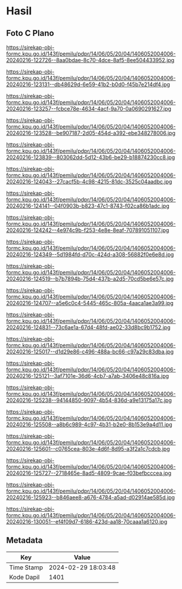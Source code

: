 # Hasil

## Foto C Plano

https://sirekap-obj-formc.kpu.go.id/143f/pemilu/pdpr/14/06/05/20/04/1406052004006-20240216-122726--8aa0bdae-8c70-4dce-8af5-8ee504433952.jpg

https://sirekap-obj-formc.kpu.go.id/143f/pemilu/pdpr/14/06/05/20/04/1406052004006-20240216-123131--db48629d-6e59-41b2-b0d0-f45b7e214df4.jpg

https://sirekap-obj-formc.kpu.go.id/143f/pemilu/pdpr/14/06/05/20/04/1406052004006-20240216-123257--fcbce78e-4634-4acf-9a70-0a0690291627.jpg

https://sirekap-obj-formc.kpu.go.id/143f/pemilu/pdpr/14/06/05/20/04/1406052004006-20240216-123528--be907187-2d05-454d-a392-ebe348278006.jpg

https://sirekap-obj-formc.kpu.go.id/143f/pemilu/pdpr/14/06/05/20/04/1406052004006-20240216-123839--803062dd-5d12-43b6-be29-b18874230cc8.jpg

https://sirekap-obj-formc.kpu.go.id/143f/pemilu/pdpr/14/06/05/20/04/1406052004006-20240216-124043--27cacf5b-4c98-4215-81dc-3525c04aadbc.jpg

https://sirekap-obj-formc.kpu.go.id/143f/pemilu/pdpr/14/06/05/20/04/1406052004006-20240216-124141--04f0903b-b823-47c1-8743-f02ca86b1adc.jpg

https://sirekap-obj-formc.kpu.go.id/143f/pemilu/pdpr/14/06/05/20/04/1406052004006-20240216-124242--4e974c9b-f253-4e8e-8eaf-707891051107.jpg

https://sirekap-obj-formc.kpu.go.id/143f/pemilu/pdpr/14/06/05/20/04/1406052004006-20240216-124349--5d1984fd-d70c-424d-a308-56882f0e6e8d.jpg

https://sirekap-obj-formc.kpu.go.id/143f/pemilu/pdpr/14/06/05/20/04/1406052004006-20240216-124519--b7b7894b-75d4-437b-a2d5-70cd5be6e57c.jpg

https://sirekap-obj-formc.kpu.go.id/143f/pemilu/pdpr/14/06/05/20/04/1406052004006-20240216-124707--a5e6c0c4-5445-465c-805a-4aaca1ae3a99.jpg

https://sirekap-obj-formc.kpu.go.id/143f/pemilu/pdpr/14/06/05/20/04/1406052004006-20240216-124831--73c6ae1a-67d4-48fd-ae02-33d8bc9b1752.jpg

https://sirekap-obj-formc.kpu.go.id/143f/pemilu/pdpr/14/06/05/20/04/1406052004006-20240216-125017--d1d29e86-c496-488a-bc66-c97a29c83dba.jpg

https://sirekap-obj-formc.kpu.go.id/143f/pemilu/pdpr/14/06/05/20/04/1406052004006-20240216-125121--3af7101e-36d6-4cb7-a7ab-3406e48c816a.jpg

https://sirekap-obj-formc.kpu.go.id/143f/pemilu/pdpr/14/06/05/20/04/1406052004006-20240216-125238--94144850-9097-4b54-836d-a9e13175a17c.jpg

https://sirekap-obj-formc.kpu.go.id/143f/pemilu/pdpr/14/06/05/20/04/1406052004006-20240216-125508--a8b6c989-4c97-4b31-b2e0-8b153e9a4d11.jpg

https://sirekap-obj-formc.kpu.go.id/143f/pemilu/pdpr/14/06/05/20/04/1406052004006-20240216-125601--c0765cea-803e-4d6f-8d95-a3f2a1c7cdcb.jpg

https://sirekap-obj-formc.kpu.go.id/143f/pemilu/pdpr/14/06/05/20/04/1406052004006-20240216-125727--2718465e-8ad5-4809-9cae-f03befbcccea.jpg

https://sirekap-obj-formc.kpu.go.id/143f/pemilu/pdpr/14/06/05/20/04/1406052004006-20240216-125923--b846aee8-a676-4784-a5ad-d02914ae585d.jpg

https://sirekap-obj-formc.kpu.go.id/143f/pemilu/pdpr/14/06/05/20/04/1406052004006-20240216-130051--ef4f09d7-6186-423d-aa18-70caaa1a6120.jpg


## Metadata

| Key        | Value               |
| ---------- | ------------------- |
| Time Stamp | 2024-02-29 18:03:48 |
| Kode Dapil | 1401                |



